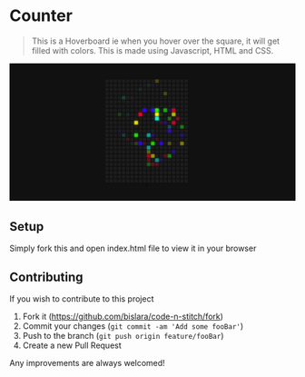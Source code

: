 # Counter 
> This is a Hoverboard ie when you hover over the square, it will get filled with colors. This is made using Javascript, HTML and CSS.

![](screenshot.png)

## Setup

Simply fork this and open index.html file to view it in your browser

## Contributing

If you wish to contribute to this project

1. Fork it (<https://github.com/bislara/code-n-stitch/fork>)
2. Commit your changes (`git commit -am 'Add some fooBar'`)
3. Push to the branch (`git push origin feature/fooBar`)
4. Create a new Pull Request

Any improvements are always welcomed!